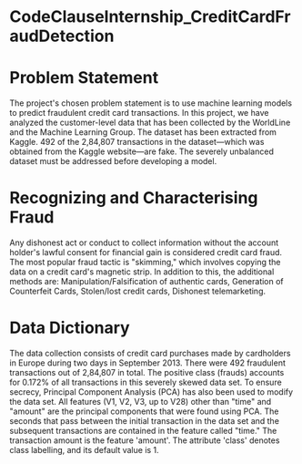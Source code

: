# CodeClauseInternship_CreditCardFraudDetection
# Problem Statement
The project's chosen problem statement is to use machine learning models to predict fraudulent credit card transactions.
In this project, we have analyzed the customer-level data that has been collected by the WorldLine and the Machine Learning Group.
The dataset has been extracted from Kaggle.
492 of the 2,84,807 transactions in the dataset—which was obtained from the Kaggle website—are fake. The severely unbalanced dataset must be addressed before developing a model.

# Recognizing and Characterising Fraud
Any dishonest act or conduct to collect information without the account holder's lawful consent for financial gain is considered credit card fraud. 
The most popular fraud tactic is "skimming," which involves copying the data on a credit card's magnetic strip. 
In addition to this, the additional methods are:
Manipulation/Falsification of authentic cards,
Generation of Counterfeit Cards,
Stolen/lost credit cards,
Dishonest telemarketing.

# Data Dictionary
The data collection consists of credit card purchases made by cardholders in Europe during two days in September 2013. 
There were 492 fraudulent transactions out of 2,84,807 in total. 
The positive class (frauds) accounts for 0.172% of all transactions in this severely skewed data set. 
To ensure secrecy, Principal Component Analysis (PCA) has also been used to modify the data set. 
All features (V1, V2, V3, up to V28) other than "time" and "amount" are the principal components that were found using PCA. 
The seconds that pass between the initial transaction in the data set and the subsequent transactions are contained in the feature called "time." 
The transaction amount is the feature 'amount'. 
The attribute 'class' denotes class labelling, and its default value is 1.
